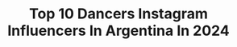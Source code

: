 ---
title: Top 10 Dancers Instagram Influencers In Argentina In 2024
description: >-
  Find top dancers Instagram influencers in Argentina in 2024. Most popular hashtags: #love #instagood #model.
platform: Instagram
hits: 161
text_top: Discover the top-rated Instagram accounts on inBeat.
text_bottom: Our search engine holds 161 Instagram influencers like this in Argentina for you to collaborate.
profiles:
  - username: "fiogimenez1"
    fullname: >-
      Fio Gimenez
    bio: >-
      ❤️‍🔥 Dancer | Acrobat | Performer 🧠 #DanceMeetingTeBusca Management: @vanepellizzeri
    location: "Argentina"
    followers: 286214
    engagement: 721
    commentsToLikes: 0.015850
    id: ck0w0kbh9emvh0i19t63f0zw5
    verified: false
    hashtags: "#laacademia, #anecdota, #lamalabaila2, #kuky"
  - username: "meligarat"
    fullname: >-
      Melisa Garat
    bio: >-
      Founder & Ceo @idunbymeligarat Argentine actress Professional ballet dancer International model
    location: "Argentina"
    followers: 383299
    engagement: 37
    commentsToLikes: 0.021231
    id: ck5btll2zg6gi0i11gb08jrxg
    verified: true
    hashtags: "#peopleschoiceawards, #live, #glam, #maquillaje"
  - username: "laraalbernz"
    fullname: >-
      𝐋  𝐀  𝐑  𝐀    𝐀 𝐋 𝐁 𝐄 𝐑 𝐍 𝐙
    bio: >-
      - 📍 Alcoy, Spain 🇪🇸 - 💆🏼‍♀️✨ 𝐁𝐞𝐚𝐮𝐭𝐲 𝐚𝐬𝐬𝐢𝐬𝐭𝐚𝐧𝐭 𝐢𝐧 @clinicaversus ✨👄 - 🦋 Dancer 🦋
    location: "Argentina"
    followers: 13533
    engagement: 1094
    commentsToLikes: 0.068499
    id: ck6tzzgdxcr9i0j7197cg94wt
    verified: false
    hashtags: "#outfitoftheday, #winter, #snow, #nieve"
  - username: "vikymenaaa_"
    fullname: >-
      💋ᴠɪᴄᴛᴏяɪα ຕєηα💋
    bio: >-
      🌸𝐵𝑎𝑖𝑙𝑎𝑟 𝑒𝑠 𝑠𝑜𝑛̃𝑎𝑟 𝑐𝑜𝑛 𝑙𝑜𝑠 𝑝𝑖𝑒𝑠 🌸♡ dancer ♡ ⚡️18 años ⚡️🌈 Capricornio♑️ Sioux 🤩🤞🏼Ratsel Company 🤞🏼✨ Finsta: @finstaaa_marr 🌙
    location: "Argentina"
    followers: 22943
    engagement: 607
    commentsToLikes: 0.025424
    id: ck8szkbb2orzt0j78pv5eqet0
    verified: false
    hashtags: ""
  - username: "lulianmuth"
    fullname: >-
      Lucia Anmuth
    bio: >-
      24✨ 🇦🇷 De Rosario en BS AS .Cazzu dancer FMK • Tiago • Adexe y Nau • JJOO’18
    location: "Argentina"
    followers: 7664
    engagement: 859
    commentsToLikes: 0.056784
    id: ck5c7e2sv7d2e0i1152sgrced
    verified: false
    hashtags: "#sech, #salyperreachallenge, #bobochallenge, #dimedonde"
  - username: "allymade"
    fullname: >-
      Alιηα✨
    bio: >-
      Nail artist | Dancer Tucumán-Argentina ᴡʜɪᴛᴇ ᴀɴᴅ ᴘᴜʀᴇ ʟɪᴋᴇ ᴄᴏᴄᴀɪɴᴇ.🖕🏻
    location: "Argentina"
    followers: 18712
    engagement: 766
    commentsToLikes: 0.015702
    id: ckap4ugdq8xcg0i78oyso0q6e
    verified: false
    hashtags: "#upd"
  - username: "fer.kessler"
    fullname: >-
      FER K̴E̴Ƨ̴S̴L̴E̴R̴ ♉
    bio: >-
      🇦🇷 24 años 💫 Dancer @cantando2020 , @showmatch, @mahatma, @panamycircooficial, @bandanaoficial, @simona...
    location: "Argentina"
    followers: 11802
    engagement: 352
    commentsToLikes: 0.042613
    id: ck8swhfule3jz0j78yyhanrey
    verified: false
    hashtags: "#instagood, #malemodel, #dancer, #abds"
  - username: "antonellamoreira4"
    fullname: >-
      𝘼𝙉𝙏𝙊𝙉𝙀𝙇𝙇𝘼🧿
    bio: >-
      🌀Reina de Manta 2019 - 2021👑🇪🇨 🌀Se amable con todas las especies🌎 🌀Padre Sol y Madre Tierra🍃 🌀Cree en todo, sobre todo en el amor🌼 🌀Pole dancer🪐 🌀MZ💙
    location: "Argentina"
    followers: 12884
    engagement: 597
    commentsToLikes: 0.012184
    id: ck6u63ct3da670j71hsj8dgtg
    verified: false
    hashtags: "#photo, #ecuador, #allyouneedisecuador, #turismoecuador"
  - username: "beltran_h"
    fullname: >-
      Beltran
    bio: >-
      Gordo marika fluidx • Comunico para una sociedad más justa #Performer• Gogo dancer • Modelo XL #dragqueer • Activista ☀️♂♇♏️🌙♈️⬆️♊️ @houseofbestia
    location: "Argentina"
    followers: 40815
    engagement: 641
    commentsToLikes: 0.017179
    id: ck5hpx9res4n90i1177utfjg5
    verified: false
    hashtags: "#videopodcast, #abuelasdeplazademayo, #identidad, #labusquedasigue"
  - username: "nelson.gall"
    fullname: >-
      NELSON GALL
    bio: >-
      🇦🇷DANCER (ISA Teatro Colón) Hijo del POP Correntino 💚 ♋❤
    location: "Argentina"
    followers: 25196
    engagement: 144
    commentsToLikes: 0.107464
    id: ck0w4i6pyyots0i19h5w76kvj
    verified: false
    hashtags: "#tbt, #argentina, #dancers, #travel"
---